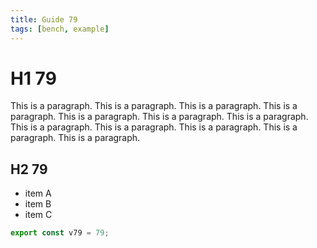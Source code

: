 ```yaml
---
title: Guide 79
tags: [bench, example]
---
```


# H1 79

This is a paragraph. This is a paragraph. This is a paragraph. This is a paragraph. This is a paragraph. This is a paragraph. This is a paragraph. This is a paragraph. This is a paragraph. This is a paragraph. This is a paragraph. This is a paragraph. 

## H2 79

- item A
- item B
- item C

```ts
export const v79 = 79;
```